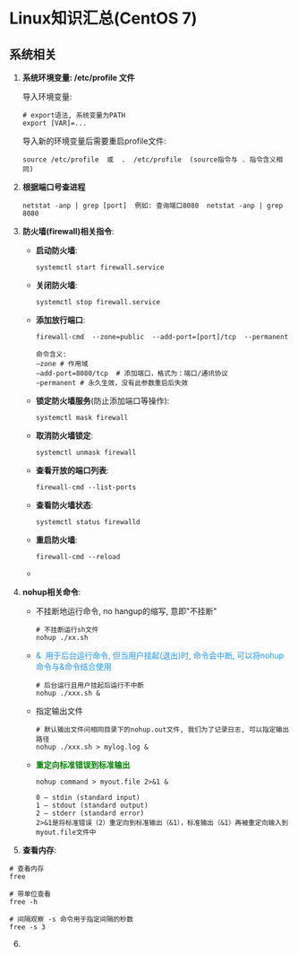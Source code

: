 # Linux知识汇总(CentOS 7)

## 系统相关

1. **系统环境变量: /etc/profile 文件**

   导入环境变量: 
   ```
   # export语法, 系统变量为PATH
   export [VAR]=...
   ```

   导入新的环境变量后需要重启profile文件: 

   ```
   source /etc/profile  或  .  /etc/profile  (source指令与 . 指令含义相同)
   ```

2. **根据端口号查进程**

   ```
   netstat -anp | grep [port]  例如: 查询端口8080  netstat -anp | grep 8080
   ```

3. **防火墙(firewall)相关指令**:

   - **启动防火墙**: 

     ```
     systemctl start firewall.service
     ```

   - **关闭防火墙**: 

     ```
     systemctl stop firewall.service
     ```

   - **添加放行端口**: 

     ```
     firewall-cmd  --zone=public  --add-port=[port]/tcp  --permanent

     命令含义:
     –zone # 作用域
     –add-port=8080/tcp  # 添加端口，格式为：端口/通讯协议
     –permanent # 永久生效，没有此参数重启后失效　
     ```
     
   - **锁定防火墙服务**(防止添加端口等操作): 

     ```
     systemctl mask firewall
     ```

   - **取消防火墙锁定**: 

     ```
     systemctl unmask firewall
     ```

   - **查看开放的端口列表**: 

     ```
     firewall-cmd --list-ports
     ```

   - **查看防火墙状态**: 

     ```
     systemctl status firewalld
     ```
     
   - **重启防火墙**:

     ```
     firewall-cmd --reload
     ```

   - 

4. **nohup相关命令**:

   - 不挂断地运行命令, no hangup的缩写, 意即"不挂断"

     ```
     # 不挂断运行sh文件
     nohup ./xx.sh
     ```

   - <font color=#2196F3> &  用于后台运行命令, 但当用户挂起(退出)时, 命令会中断, 可以将nohup命令与&命令结合使用</font>

     ```
     # 后台运行且用户挂起后运行不中断
     nohup ./xxx.sh & 
     ```
     
   - 指定输出文件
     
     ```
     # 默认输出文件问相同目录下的nohup.out文件, 我们为了记录日志, 可以指定输出路径
     nohup ./xxx.sh > mylog.log &
     ```
     
   - **<font color=green>重定向标准错误到标准输出</font>**

     ```
     nohup command > myout.file 2>&1 & 
     
     0 – stdin (standard input)
     1 – stdout (standard output)
     2 – stderr (standard error)
     2>&1是将标准错误（2）重定向到标准输出（&1），标准输出（&1）再被重定向输入到myout.file文件中
     ```

5.  **查看内存**:

   ```
   # 查看内存
   free
   
   # 带单位查看
   free -h
   
   # 间隔观察 -s 命令用于指定间隔的秒数
   free -s 3 
   ```

   

6. 